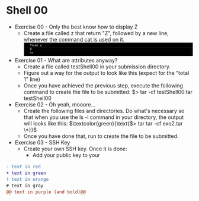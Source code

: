 # Shell 00

- Exercise 00 - Only the best know how to display Z
  - Create a file called z that return "Z", followed by a new line, whenever the command cat is used on it.
  ![Image1](pics/only_z.png)
- Exercise 01 - What are attributes anyway?
  - Create a file called testShell00 in your submission directory.
  - Figure out a way for the output to look like this (expect for the "total 1" line)
  - Once you have achieved the previous step, execute the following command to create the file to be submitted: $> tar -cf testShell00.tar testShell00
- Exercise 02 - Oh yeah, mooore...
  - Create the following files and directories. Do what's necessary so that when you use the ls -l command in your directory, the output will looks like this:
$`\textcolor{green}{\text{$> tar tar -cf exo2.tar \*}}`$ 
  - Once you have done that, run  to create the file to be submitted.
- Exercise 03 - SSH Key
  - Create your own SSH key. Once it is done:
    - Add your public key to your 

```diff
- text in red
+ text in green
! text in orange
# text in gray
@@ text in purple (and bold)@@
```
